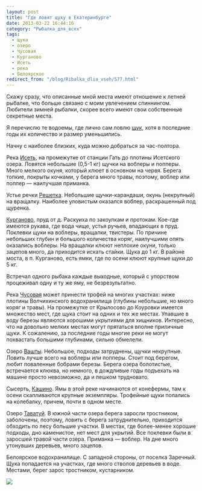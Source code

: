 ```yaml
---
layout: post
title: "Где ловят щуку в Екатеринбурге"
date: 2013-03-22 16:44:16
category: "Рыбалка_для_всех"
tags:
  - щука
  - озеро
  - Чусовая
  - Курганово
  - Исеть
  - река
  - Белоярское
redirect_from: "/blog/Ribalka_dlia_vseh/577.html"
---
```

Скажу сразу, что описанные мной места имеют отношение к летней рыбалке,
что больше связано с моим увлечением спиннингом. Любители зимней
рыбалки, скорее всего имеют свои собственные секретные места.

Я перечислю те водоемы, где лично сам ловлю [щук][1], хотя в
последние годы их количество и размер уменьшились.

Начну с наиболее близких, куда можно добраться за час-полтора.

Река [Исеть][2], на промежутке от станции Гать до плотины Исетского
озера. Ловятся небольшие (0,5-1 кг) щучки на воблеры и попперы. Много
мелкого окуня, который клюет в основном на червя. Берега топкие,
покрыты кочками, у берега много травы, поэтому, воблер или
поппер — наилучшая приманка.

Устье речки [Решетка][3]. Небольшие щучки-карандаши, окунь (некрупный)
на вращалку. Наиболее уловистым оказался воблер, раскрашенный под щуренка.

[Курганово][4], пруд от д. Раскуиха по закоулкам и протокам.
Кое-где имеются рукава, где вода чище, устья ручьев, впадающих
в пруд. Поклевки щуки на воблеры, вращалки, твистеры. По причине
небольших глубин и большого количества коряг, наилучшими опять оказались
воблеры. На вращалки клюют неплохие окуни, только зацепов много, да
приходится искать стайки. Щука до 1 кг. В районе моста, в п. Курганово,
есть ямки, где по осени клюют крупные щуки до 5 кг.

Встречал одного рыбака каждые выходные, который с упорством процеживал
одну и ту же яму, не безрезультатно.

Река [Чусовая][5] может принести трофей на многих участках: ниже
плотины Волчихинского водохранилища (глубины небольшие, но много коряг
и травы). На промежутке от Крылосово до Коуровки имеется множество мест,
где щука стоит на одних и тех же местах. Упавшие в воду березы являются
хорошими укрытиями для хищников. Интересно, что на довольно мелких местах
могут прятаться вполне приличные щуки. К сожалению, за последние годы
многие реки не могут похвастать большими глубинами, сильно обмелели.

Озеро [Вашты][6]. Небольшое, подходы затруднены, щучки некрупные.
Ловить лучше всего на воблеры или попперы. Стоит под берегом, любит
поваленные бобрами березы. Берега озера болотистые, встречается
клюква, но немного, в дождливые годы подъехать на машине просто
невозможно, да и пешком трудновато.

Сысерть, [Кашино][7]. Ямы в этой реке начинаются от конефермы, там к осени
скапливаются крупные экземпляры. Трофейные щуки попались на колебалку,
причем, почти в одном месте.

Озеро [Таватуй][8]. В южной части озера берега заросли тростником,
заболочены, поэтому, ловить с берега затруднительно, приходится обходить
по лесу большие участки. В местах, где более-менее хорошие подходы,
дно каменистое, нет мест для укрытий. Все поклевки были в заросшей травой
части озера. Приманка — воблер. На дне много утонувших деревьев, много зацепов.

Белоярское водохранилище. С западной стороны, от поселка Заречный. Щука
попадается на участках, где много стволов деревьев в воде. Местами,
берег зарос тростником, кустарником.

![](http://fishingguru.ru/uploads/images/00/00/01/2013/03/22/8e53fd.jpg)

[1]: /blog/Ribalka_dlia_vseh/14.html
[2]: /blog/Ribalka_dlia_vseh/22.html
[3]: /blog/Ribalka_dlia_vseh/10.html
[4]: /blog/Ribalka_dlia_vseh/3.html
[5]: /blog/Ribalka_dlia_vseh/7.html
[6]: /blog/Ribalka_dlia_vseh/149.html
[7]: /blog/Ribalka_dlia_vseh/39.html
[8]: /blog/Ribalka_dlia_vseh/31.html
